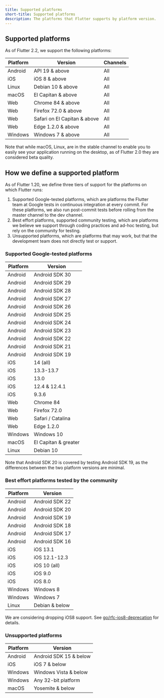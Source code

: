 ```yaml
---
title: Supported platforms
short-title: Supported platforms
description: The platforms that Flutter supports by platform version.
---
```


## Supported platforms
As of Flutter 2.2, we support the following platforms:

|Platform|Version                       |Channels |
|--------|------------------------------|---------|
|Android | API 19 & above               | All     |
|iOS     | iOS 8 & above                | All     |
|Linux   | Debian 10 & above            | All     |
|macOS   | El Capitan & above           | All     |
|Web     | Chrome 84  & above           | All     |
|Web     | Firefox 72.0 & above         | All     |
|Web     | Safari on El Capitan & above | All     |
|Web     | Edge 1.2.0 & above           | All     |
|Windows | Windows 7 & above            | All     |


Note that while macOS, Linux, are in the stable channel to enable you to
easily see your application running on the desktop, as of Flutter 2.0 
they are considered beta quality. 

## How we define a supported platform

As of Flutter 1.20, we define three tiers of support for the 
platforms on which Flutter runs:
1. Supported Google-tested platforms, which are platforms the Flutter team at 
Google tests in continuous integration at every commit. 
For these platforms, we also run post-commit  tests before 
rolling from the master channel to the dev channel. 
1. Best effort platforms, supported community testing, which are 
platforms we believe we support through coding practices 
and ad-hoc testing, but rely on the community for testing.
1. Unsupported platforms, which are platforms that may work,
but that the development team does not directly test or support.


### Supported Google-tested platforms

|Platform|Version              |
|-------|----------------------|
|Android|Android SDK 30        |
|Android|Android SDK 29        |
|Android|Android SDK 28        |
|Android|Android SDK 27        |
|Android|Android SDK 26        |
|Android|Android SDK 25        |
|Android|Android SDK 24        |
|Android|Android SDK 23        |
|Android|Android SDK 22        |
|Android|Android SDK 21        |
|Android|Android SDK 19        |
|iOS    | 14 (all)             |
|iOS    | 13.3-13.7            |
|iOS    | 13.0                 |
|iOS    | 12.4 & 12.4.1        |
|iOS    | 9.3.6                |
|Web    | Chrome 84            |
|Web    | Firefox 72.0         |
|Web    | Safari / Catalina    |
|Web    | Edge 1.2.0           |
|Windows| Windows 10           |
|macOS  | El Capitan & greater |
|Linux  | Debian 10            |

Note that Android SDK 20 is covered by testing Android SDK 19, 
as the differences between the two platform versions are
minimal.

### Best effort platforms tested by the community

|Platform|Version       |
|--------|---------------|
|Android |Android SDK 22 |
|Android |Android SDK 20 |
|Android |Android SDK 19 |
|Android |Android SDK 18 |
|Android |Android SDK 17 |
|Android |Android SDK 16 |
|iOS     |iOS 13.1       |
|iOS     |iOS 12.1-12.3  |
|iOS     |iOS 10 (all)   |
|iOS     |iOS 9.0        |
|iOS     |iOS 8.0        |
|Windows |Windows 8      |
|Windows |Windows 7      |
|Linux   |Debian & below |

We are considering dropping iOS8 support. See [go/rfc-ios8-deprecation](https://flutter.dev/go/rfc-ios8-deprecation) for details.

### Unsupported platforms

|Platform|Version               |
|--------|----------------------|
|Android |Android SDK 15 & below|
|iOS     |iOS 7 & below         |
|Windows |Windows Vista & below |
|Windows |Any 32-bit platform   |   
|macOS   | Yosemite & below     |
